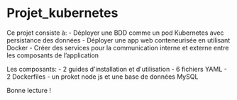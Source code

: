 # Projet_kubernetes

Ce projet consiste à:
    - Déployer une BDD comme un pod Kubernetes avec persistance des données
    - Déployer une app web conteneurisée en utilisant Docker
    - Créer des services pour la communication interne et externe entre les composants de l’application

Les composants:
    - 2 guides d'installation et d'utilisation
    - 6 fichiers YAML
    - 2 Dockerfiles
    - un proket node js et une base de données MySQL


Bonne lecture !


